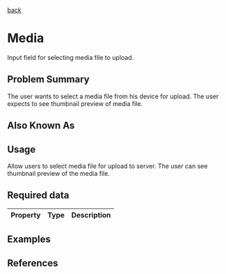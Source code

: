 [back](#)

# Media

Input field for selecting media file to upload.

## Problem Summary

The user wants to select a media file from his device for upload. The user expects to see thumbnail preview of media file.

## Also Known As



## Usage

Allow users to select media file for upload to server. The user can see thumbnail preview of the media file.

## Required data


Property | Type | Description
------------ | ------------- | -------------


## Examples



## References




